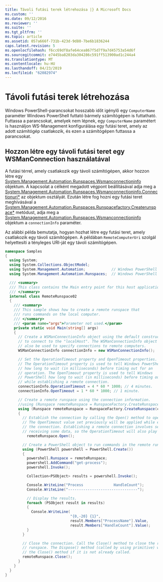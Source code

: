 ```yaml
---
title: Távoli futási terek létrehozása |} A Microsoft Docs
ms.custom: ''
ms.date: 09/12/2016
ms.reviewer: ''
ms.suite: ''
ms.tgt_pltfrm: ''
ms.topic: article
ms.assetid: 057a666f-731b-423d-9d80-7be6b1836244
caps.latest.revision: 5
ms.openlocfilehash: f6cc69df8afe64cea867f5d7f9a7d45753a54d6f
ms.sourcegitcommit: e7445ba8203da304286c591ff513900ad1c244a4
ms.translationtype: MT
ms.contentlocale: hu-HU
ms.lasthandoff: 04/23/2019
ms.locfileid: "62082974"
---
```

# <a name="creating-remote-runspaces"></a>Távoli futási terek létrehozása

Windows PowerShell-parancsokat hosszabb időt igénylő egy `ComputerName` paraméter Windows PowerShell futtató bármely számítógépen is futtatható. Futtassa a parancsokat, amelyek nem lépnek, egy `ComputerName` paramétert is használjon WS-Management konfigurálása egy futási teret, amely az adott számítógép csatlakozik, és ezen a számítógépen futtassa a parancsokat.

## <a name="using-a-wsmanconnection-to-create-a-remote-runspace"></a>Hozzon létre egy távoli futási teret egy WSManConnection használatával

 A futási térrel, amely csatlakozik egy távoli számítógépen, akkor hozzon létre egy [System.Management.Automation.Runspaces.Wsmanconnectioninfo](/dotnet/api/System.Management.Automation.Runspaces.WSManConnectionInfo) objektum. A kapcsolat a célként megadott végpont beállításával adja meg a [System.Management.Automation.Runspaces.Wsmanconnectioninfo.Connectionuri*](/dotnet/api/System.Management.Automation.Runspaces.WSManConnectionInfo.ConnectionUri) az objektum osztályát. Ezután létre fog hozni egy futási teret meghívásával a [System.Management.Automation.Runspaces.Runspacefactory.Createrunspace*](/dotnet/api/System.Management.Automation.Runspaces.RunspaceFactory.CreateRunspace) metódust, adja meg a [System.Management.Automation.Runspaces.Wsmanconnectioninfo ](/dotnet/api/System.Management.Automation.Runspaces.WSManConnectionInfo) objektum a `connectionInfo` paraméter.

 Az alábbi példa bemutatja, hogyan hozhat létre egy futási teret, amely csatlakozik egy távoli számítógépen. A példában `RemoteComputerUri` szolgál helyettesíti a tényleges URI-ját egy távoli számítógépen.

```csharp
namespace Samples
{
  using System;
  using System.Collections.ObjectModel;
  using System.Management.Automation;            // Windows PowerShell namespace.
  using System.Management.Automation.Runspaces;  // Windows PowerShell namespace.

  /// <summary>
  /// This class contains the Main entry point for this host application.
  /// </summary>
  internal class RemoteRunspace02
  {
    /// <summary>
    /// This sample shows how to create a remote runspace that
    /// runs commands on the local computer.
    /// </summary>
    /// <param name="args">Parameter not used.</param>
    private static void Main(string[] args)
    {
      // Create a WSManConnectionInfo object using the default constructor
      // to connect to the "localHost". The WSManConnectionInfo object can
      // also be used to specify connections to remote computers.
      WSManConnectionInfo connectionInfo = new WSManConnectionInfo();

      // Set the OperationTimeout property and OpenTimeout properties.
      // The OperationTimeout property is used to tell Windows PowerShell
      // how long to wait (in milliseconds) before timing out for an
      // operation. The OpenTimeout property is used to tell Windows
      // PowerShell how long to wait (in milliseconds) before timing out
      // while establishing a remote connection.
      connectionInfo.OperationTimeout = 4 * 60 * 1000; // 4 minutes.
      connectionInfo.OpenTimeout = 1 * 60 * 1000; // 1 minute.

      // Create a remote runspace using the connection information.
      //using (Runspace remoteRunspace = RunspaceFactory.CreateRunspace())
      using (Runspace remoteRunspace = RunspaceFactory.CreateRunspace(connectionInfo))
      {
        // Establish the connection by calling the Open() method to open the runspace.
        // The OpenTimeout value set previously will be applied while establishing
        // the connection. Establishing a remote connection involves sending and
        // receiving some data, so the OperationTimeout will also play a role in this process.
          remoteRunspace.Open();

        // Create a PowerShell object to run commands in the remote runspace.
        using (PowerShell powershell = PowerShell.Create())
        {
          powershell.Runspace = remoteRunspace;
          powershell.AddCommand("get-process");
          powershell.Invoke();

          Collection<PSObject> results = powershell.Invoke();

          Console.WriteLine("Process              HandleCount");
          Console.WriteLine("--------------------------------");

          // Display the results.
          foreach (PSObject result in results)
          {
            Console.WriteLine(
                              "{0,-20} {1}",
                              result.Members["ProcessName"].Value,
                              result.Members["HandleCount"].Value);
          }
        }

        // Close the connection. Call the Close() method to close the remote
        // runspace. The Dispose() method (called by using primitive) will call
        // the Close() method if it is not already called.
        remoteRunspace.Close();
      }
    }
  }
}
```
